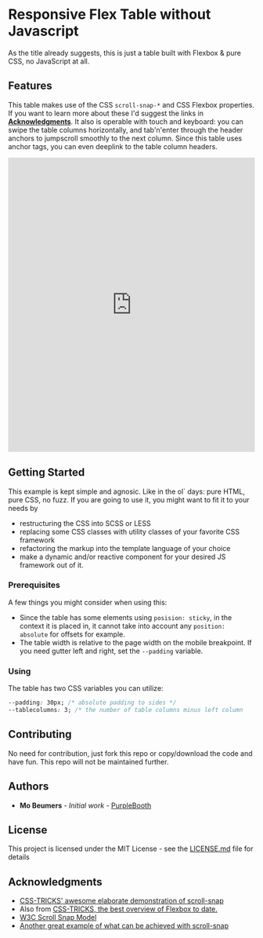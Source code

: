 # Responsive Flex Table without Javascript

As the title already suggests, this is just a table built with Flexbox & pure CSS, no JavaScript at all.

## Features
This table makes use of the CSS ```scroll-snap-*``` and CSS Flexbox properties. If you want to learn more about these I'd suggest the links in **[Acknowledgments](#acknowledgments)**.
It also is operable with touch and keyboard: you can swipe the table columns horizontally, and tab'n'enter through the header anchors to jumpscroll smoothly to the next column.
Since this table uses anchor tags, you can even deeplink to the table column headers.

<iframe height="600" style="width: 100%;" scrolling="no" title="Responsive CSS only Flex Table " src="https://codepen.io/vectorjedi/embed/LYZWNXG?height=265&theme-id=dark&default-tab=css,result" frameborder="no" loading="lazy" allowtransparency="true" allowfullscreen="true">
  See the Pen <a href='https://codepen.io/vectorjedi/pen/LYZWNXG'>Responsive CSS only Flex Table </a> by Mo Beumers
  (<a href='https://codepen.io/vectorjedi'>@vectorjedi</a>) on <a href='https://codepen.io'>CodePen</a>.
</iframe>

## Getting Started

This example is kept simple and agnosic. Like in the ol` days: pure HTML, pure CSS, no fuzz.
If you are going to use it, you might want to fit it to your needs by

- restructuring the CSS into SCSS or LESS
- replacing some CSS classes with utility classes of your favorite CSS framework
- refactoring the markup into the template language of your choice
- make a dynamic and/or reactive component for your desired JS framework out of it.

### Prerequisites

A few things you might consider when using this:

* Since the table has some elements using ```posision: sticky```, in the context it is placed in, it cannot take into account any ```position: absolute``` for offsets for example.
* The table width is relative to the page width on the mobile breakpoint. If you need gutter left and right, set the ```--padding``` variable.

### Using

The table has two CSS variables you can utilize:

```css
--padding: 30px; /* absolute padding to sides */
--tablecolumns: 3; /* the number of table columns minus left column
```

## Contributing

No need for contribution, just fork this repo or copy/download the code and have fun.
This repo will not be maintained further.

## Authors

- **Mo Beumers** - *Initial work* - [PurpleBooth](https://github.com/PurpleBooth)

## License

This project is licensed under the MIT License - see the [LICENSE.md](LICENSE.md) file for details

## Acknowledgments

- [CSS-TRICKS' awesome elaborate demonstration of scroll-snap](https://css-tricks.com/practical-css-scroll-snapping/)
- Also from [CSS-TRICKS, the best overview of Flexbox to date.](https://css-tricks.com/snippets/css/a-guide-to-flexbox/)
- [W3C Scroll Snap Model](https://www.w3.org/TR/css-scroll-snap-1/#overview)
- [Another great example of what can be achieved with scroll-snap](https://css-tricks.com/css-only-carousel/)
